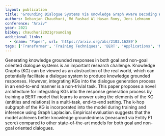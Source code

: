 ```yaml
---
layout: publication
title: 'Grounding Dialogue Systems Via Knowledge Graph Aware Decoding With Pre-trained Transformers'
authors: Debanjan Chaudhuri, Md Rashad Al Hasan Rony, Jens Lehmann
conference: "Arxiv"
year: 2021
bibkey: chaudhuri2021grounding
additional_links:
  - {name: "Paper", url: 'https://arxiv.org/abs/2103.16289'}
tags: ['Transformer', 'Training Techniques', 'BERT', 'Applications', 'Model Architecture', 'Reinforcement Learning', 'Pretraining Methods']
---
```

Generating knowledge grounded responses in both goal and non-goal oriented
dialogue systems is an important research challenge. Knowledge Graphs (KG) can
be viewed as an abstraction of the real world, which can potentially facilitate
a dialogue system to produce knowledge grounded responses. However, integrating
KGs into the dialogue generation process in an end-to-end manner is a
non-trivial task. This paper proposes a novel architecture for integrating KGs
into the response generation process by training a BERT model that learns to
answer using the elements of the KG (entities and relations) in a multi-task,
end-to-end setting. The k-hop subgraph of the KG is incorporated into the model
during training and inference using Graph Laplacian. Empirical evaluation
suggests that the model achieves better knowledge groundedness (measured via
Entity F1 score) compared to other state-of-the-art models for both goal and
non-goal oriented dialogues.
